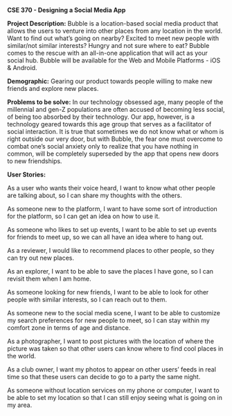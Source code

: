 **CSE 370 - 
Designing a Social Media App**


**Project Description:**
Bubble is a location-based social media product that allows the users to venture into other places from any location in the world. Want to find out what’s going on nearby? Excited to meet new people with similar/not similar interests? Hungry and not sure where to eat? Bubble comes to the rescue with an all-in-one application that will act as your social hub. Bubble will be available for the Web and Mobile Platforms - iOS & Android. 

**Demographic:**
Gearing our product towards people willing to make new friends and explore new places.

**Problems to be solve:**
In our technology obsessed age, many people of the millennial and gen-Z populations are often accused of becoming less social, of being too absorbed by their technology. Our app, however, is a technology geared towards this age group that serves as a facilitator of social interaction. It is true that sometimes we do not know what or whom is right outside our very door, but with Bubble, the fear one must overcome to combat one’s social anxiety only to realize that you have nothing in common, will be completely superseded by the app that opens new doors to new friendships.

**User Stories:**

As a user who wants their voice heard, I want to know what other people are talking about, so I can share my thoughts with the others.

As someone new to the platform, I want to have some sort of introduction for the platform, so I can get an idea on how to use it.

As someone who likes to set up events, I want to be able to set up events for friends to meet up, so we can all have an idea where to hang out.

As a reviewer, I would like to recommend places to other people, so they can try out new places.

As an explorer, I want to be able to save the places I have gone, so I can revisit them when I am home.

As someone looking for new friends, I want to be able to look for other people with similar interests, so I can reach out to them.

As someone new to the social media scene, I want to be able to customize my search preferences for new people to meet, so I can stay within my comfort zone in terms of age and distance.

As a photographer, I want to post pictures with the location of where the picture was taken so that other users can know where to find cool places in the world.

As a club owner, I want my photos to appear on other users’ feeds in real time so that these users can decide to go to a party the same night.

As someone without location services on my phone or computer, I want to be able to set my location so that I can still enjoy seeing what is going on in my area.
